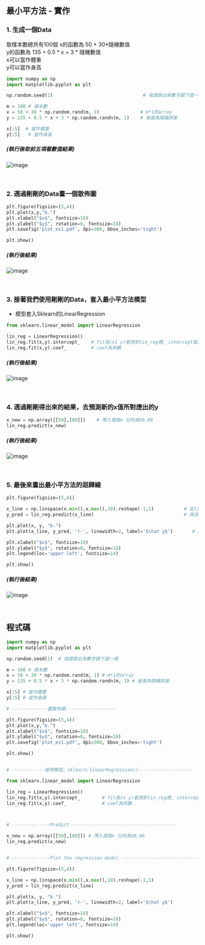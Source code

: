 ## 最小平方法 - 實作

### 1. 生成一個Data

取樣本數總共有100個
x的函數為 50 + 30*隨機數值            
y的函數為 135 + 0.5 * x + 3 * 隨機數值          
x可以當作體重                
y可以當作身高

```Python
import numpy as np
import matplotlib.pyplot as plt

np.random.seed(1)                                 # 保證跑出來數字跟下面一樣

m = 100 # 樣本數
x = 50 + 30 * np.random.rand(m, 1)               # m*1的array
y = 135 + 0.5 * x + 3 * np.random.randn(m, 1)    # 後面為隨機誤差

x[:5]  # 當作體重
y[:5]   # 當作身高
```

##### (執行後取前五項看數值結果)           
![image](https://user-images.githubusercontent.com/102600962/182984849-26df5987-4205-4e32-a44e-e4c999858876.png)

<br>

### 2. 透過剛剛的Data畫一個散佈圖

```Python
plt.figure(figsize=(5,4)) 
plt.plot(x,y,"b.")
plt.xlabel("$x$", fontsize=18)
plt.ylabel("$y$", rotation=0, fontsize=18)
plt.savefig('plot_ex1.pdf', dpi=300, bbox_inches='tight')

plt.show()
```

##### (執行後結果)              
![image](https://user-images.githubusercontent.com/102600962/182985556-cfab2ca1-5efa-443f-934c-4d81d0033723.png)

<br>

### 3. 接著我們使用剛剛的Data，套入最小平方法模型
* 模型套入Sklearn的LinearRegression

```Python
from sklearn.linear_model import LinearRegression

lin_reg = LinearRegression()
lin_reg.fit(x,y).intercept_    # fit為(x1 y)套用到lin_reg裡, intercept取出其截距
lin_reg.fit(x,y).coef_         # coef為係數
```

##### (執行後結果)                
![image](https://user-images.githubusercontent.com/102600962/182986028-7848253d-5747-4f62-866e-46e2639aec06.png)

<br>

### 4. 透過剛剛得出來的結果，去預測新的x值所對應出的y

```Python
x_new = np.array([[50],[80]])    # 帶入兩個x 分別為50,80
lin_reg.predict(x_new)
```

##### (執行後結果)      
![image](https://user-images.githubusercontent.com/102600962/182987004-4e11405b-36ec-4301-936a-87b963b30834.png)

<br>

### 5. 最後來畫出最小平方法的迴歸線

```Python
plt.figure(figsize=(5,4))

x_line = np.linspace(x.min(),x.max(),10).reshape(-1,1)           # 此linspace為從x的最小值和最大值割出10等分；而reshape變成10x1矩陣
y_pred = lin_reg.predict(x_line)                                 # 將這些x值帶入剛剛的模型預測出y

plt.plot(x, y, "b.")
plt.plot(x_line, y_pred, 'r-', linewidth=2, label='$\hat y$')       # 迴歸線的圖、寬為2、標籤是y hat

plt.xlabel("$x$", fontsize=18)
plt.ylabel("$y$", rotation=0, fontsize=18)
plt.legend(loc='upper left', fontsize=14)

plt.show()
````

##### (執行後結果)       
![image](https://user-images.githubusercontent.com/102600962/182987431-d76c1a09-b131-4a74-8f8e-c9f3249b6d4c.png)

<br>

## 程式碼
```Python
import numpy as np
import matplotlib.pyplot as plt

np.random.seed(1)  # 保證跑出來數字跟下面一樣

m = 100 # 樣本數
x = 50 + 30 * np.random.rand(m, 1) # m*1的array
y = 135 + 0.5 * x + 3 * np.random.randn(m, 1) # 後面為隨機誤差

x[:5] # 當作體重
y[:5] # 當作身高

# -------------畫散佈圖-------------------

plt.figure(figsize=(5,4))
plt.plot(x,y,"b.")
plt.xlabel("$x$", fontsize=18)
plt.ylabel("$y$", rotation=0, fontsize=18)
plt.savefig('plot_ex1.pdf', dpi=300, bbox_inches='tight')

plt.show()


# ------------使用模型，sklearn:linearRegression()--------------------

from sklearn.linear_model import LinearRegression

lin_reg = LinearRegression()
lin_reg.fit(x,y).intercept_        # fit為(x y)套用到lin_reg裡, intercept取出其截距
lin_reg.fit(x,y).coef_             # coef為係數



# --------------Predict---------------------------------------

x_new = np.array([[50],[80]]) # 帶入兩個x 分別為50,80
lin_reg.predict(x_new)


# --------------Plot the regression model---------------------------------------

plt.figure(figsize=(5,4))

x_line = np.linspace(x.min(),x.max(),10).reshape(-1,1)
y_pred = lin_reg.predict(x_line)

plt.plot(x, y, "b.")
plt.plot(x_line, y_pred, 'r-', linewidth=2, label='$\hat y$')

plt.xlabel("$x$", fontsize=18)
plt.ylabel("$y$", rotation=0, fontsize=18)
plt.legend(loc='upper left', fontsize=14)

plt.show()

````

